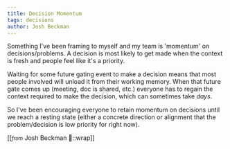 ```yaml
---
title: Decision Momentum
tags: decisions
author: Josh Beckman
---
```


Something I've been framing to myself and my team is 'momentum' on decisions/problems.
A decision is most likely to get made when the context is fresh and people feel like it's a priority.

Waiting for some future gating event to make a decision means that most people involved will unload it from their working memory.
When that future gate comes up (meeting, doc is shared, etc.) everyone has to regain the context required to make the decision, which can sometimes take *days*.

So I've been encouraging everyone to retain momentum on decisions until we reach a resting state (either a concrete direction or alignment that the problem/decision is low priority for right now).

[[<em><small>from</small></em> Josh Beckman 📝::wrap]]
